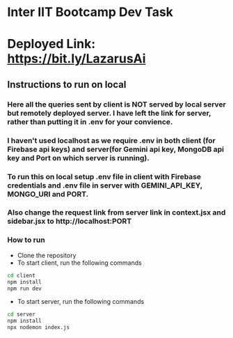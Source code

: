 # Inter IIT Bootcamp Dev Task

# Deployed Link: https://bit.ly/LazarusAi


## Instructions to run on local

### Here all the queries sent by client is NOT served by local server but remotely deployed server. I have left the link for server, rather than putting it in .env for your convience.
### I haven't used localhost as we require .env in both client (for Firebase api keys) and server(for Gemini api key, MongoDB api key and Port on which server is running).

### To run this on local setup .env file in client with Firebase credentials and .env file in server with GEMINI_API_KEY, MONGO_URI and PORT.
### Also change the request link from server link in context.jsx and sidebar.jsx to http://localhost:PORT

### How to run
- Clone the repository
- To start client, run the following commands
```bash
cd client
npm install
npm run dev
```
- To start server, run the following commands
```bash
cd server
npm install
npx nodemon index.js
```
